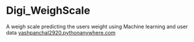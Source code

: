 # Digi_WeighScale
A weigh scale predicting the users weight using Machine learning and user data
<a href="http://yashpanchal2920.pythonanywhere.com/" target="__blank"> yashpanchal2920.pythonanywhere.com</a>

